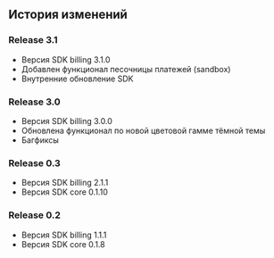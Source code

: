## История изменений

### Release 3.1
- Версия SDK billing 3.1.0
- Добавлен функционал песочницы платежей (sandbox) 
- Внутренние обновление SDK

### Release 3.0
- Версия SDK billing 3.0.0
- Обновлена функционал по новой цветовой гамме тёмной темы
- Багфиксы

### Release 0.3
- Версия SDK billing 2.1.1
- Версия SDK core 0.1.10

### Release 0.2
- Версия SDK billing 1.1.1
- Версия SDK core 0.1.8
